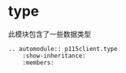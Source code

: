 # type

此模块包含了一些数据类型

```{eval-rst}
.. automodule:: p115client.type
    :show-inheritance:
    :members:
```
